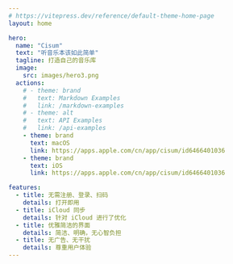 ```yaml
---
# https://vitepress.dev/reference/default-theme-home-page
layout: home

hero:
  name: "Cisum"
  text: "听音乐本该如此简单"
  tagline: 打造自己的音乐库
  image: 
    src: images/hero3.png
  actions:
    # - theme: brand
    #   text: Markdown Examples
    #   link: /markdown-examples
    # - theme: alt
    #   text: API Examples
    #   link: /api-examples
    - theme: brand
      text: macOS
      link: https://apps.apple.com/cn/app/cisum/id6466401036
    - theme: brand
      text: iOS
      link: https://apps.apple.com/cn/app/cisum/id6466401036

features:
  - title: 无需注册、登录、扫码
    details: 打开即用
  - title: iCloud 同步
    details: 针对 iCloud 进行了优化
  - title: 优雅简洁的界面
    details: 简洁、明确，无心智负担
  - title: 无广告、无干扰
    details: 尊重用户体验
---
```


<script setup>
import CustomComponent from './components/CustomComponent.vue'
</script>

<!-- <CustomComponent /> -->